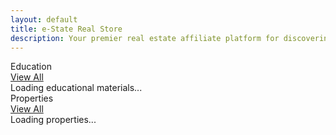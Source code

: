 ```yaml
---
layout: default
title: e-State Real Store
description: Your premier real estate affiliate platform for discovering curated properties and real estate resources.
---
```


<!-- Education Section -->
<div>
  <div class="section-title">
    <div class="title-content">
      <i class="fas fa-graduation-cap"></i>
      <span>Education</span>
    </div>
    <a href="/pages/education-full.html" class="view-all-link">
      <i class="fas fa-arrow-right"></i> View All
    </a>
  </div>
  <div id="education-preview" class="items-preview">
    <!-- Latest 5 educational materials will be loaded here -->
    <div class="loading-placeholder">
      <div class="spinner-border spinner-border-sm text-primary" role="status"></div>
      <span class="ms-2">Loading educational materials...</span>
    </div>
  </div>
</div>
<!--split-->
<!-- Properties Section -->
<div>
  <div class="section-title">
    <div class="title-content">
      <i class="fas fa-building"></i>
      <span>Properties</span>
    </div>
    <a href="/pages/properties-full.html" class="view-all-link">
      <i class="fas fa-arrow-right"></i> View All
    </a>
  </div>
  <div id="properties-preview" class="items-preview">
    <!-- Latest 5 properties will be loaded here -->
    <div class="loading-placeholder">
      <div class="spinner-border spinner-border-sm text-primary" role="status"></div>
      <span class="ms-2">Loading properties...</span>
    </div>
  </div>
</div>
